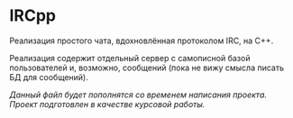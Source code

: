 # IRCpp
Реализация простого чата, вдохновлённая протоколом IRC, на C++.

Реализация содержит отдельный сервер с самописной базой пользователей и, возможно, сообщений (пока не вижу смысла писать БД для сообщений).

_Данный файл будет пополнятся со временем написания проекта. Проект подготовлен в качестве курсовой работы._